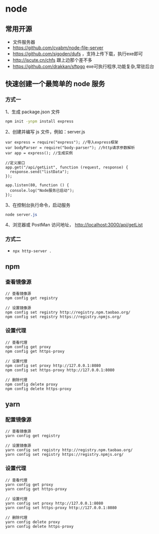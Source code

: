 # node
## 常用开源
- 文件服务器
- https://github.com/cvabm/node-file-server 
- https://github.com/sigoden/dufs ，支持上传下载，执行exe即可
- http://iscute.cn/chfs 跟上边那个差不多
- https://github.com/drakkan/sftpgo exe可执行程序,功能复杂,常驻后台


## 快速创建一个最简单的 node 服务

### 方式一
1、生成 package.json 文件

```bash
npm init -ynpm install express
```

2、创建并编写 js 文件，例如：server.js

```
var express = require("express"); //导入express框架
var bodyParser = require("body-parser"); //http请求参数解析
var app = express(); //生成实例

//定义接口
app.get("/api/getList", function (request, response) {
  response.send("listData");
});

app.listen(80, function () {
  console.log("Node服务已启动");
});
```

3、在控制台执行命令，启动服务

```scss
node server.js
```

4、浏览器或 PostMan 访问地址， [http://localhost:3000/api/getList](http://localhost:3000/api/getList)


### 方式二
- `npx http-server .`

## npm
### 查看镜像源
```
// 查看镜像源
npm config get registry

// 设置镜像源
npm config set registry http://registry.npm.taobao.org/
npm config set registry https://registry.npmjs.org/
```
### 设置代理
```
// 查看代理
npm config get proxy
npm config get https-proxy

// 设置代理
npm config set proxy http://127.0.0.1:8080
npm config set https-proxy http://127.0.0.1:8080

// 删除代理
npm config delete proxy
npm config delete https-proxy
```
## yarn
### 配置镜像源
```
// 查看镜像源
yarn config get registry

// 设置镜像源
yarn config set registry http://registry.npm.taobao.org/
yarn config set registry https://registry.npmjs.org/

```
### 设置代理
```
// 查看代理
yarn config get proxy
yarn config get https-proxy

// 设置代理
yarn config set proxy http://127.0.0.1:8080
yarn config set https-proxy http://127.0.0.1:8080

// 删除代理
yarn config delete proxy
yarn config delete https-proxy

```
